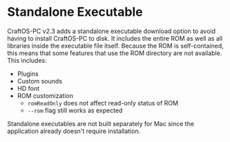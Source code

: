 # Standalone Executable
CraftOS-PC v2.3 adds a standalone executable download option to avoid having to install CraftOS-PC to disk. It includes the entire ROM as well as all libraries inside the executable file itself. Because the ROM is self-contained, this means that some features that use the ROM directory are not available. This includes:
* Plugins
* Custom sounds
* HD font
* ROM customization
  * `romReadOnly` does not affect read-only status of ROM
  * `--rom` flag still works as expected

Standalone executables are not built separately for Mac since the application already doesn't require installation.